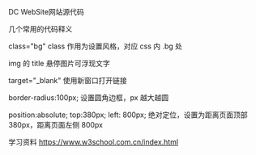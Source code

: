DC WebSite网站源代码

几个常用的代码释义

class="bg"
class 作用为设置风格，对应 css 内 .bg 处

img 的 title
悬停图片可浮现文字

target="_blank"
使用新窗口打开链接

border-radius:100px;
设置圆角边框，px 越大越圆

position:absolute;
top:380px;
left: 800px;
绝对定位，设置为距离页面顶部 380px，距离页面左侧 800px

学习资料
https://www.w3school.com.cn/index.html
